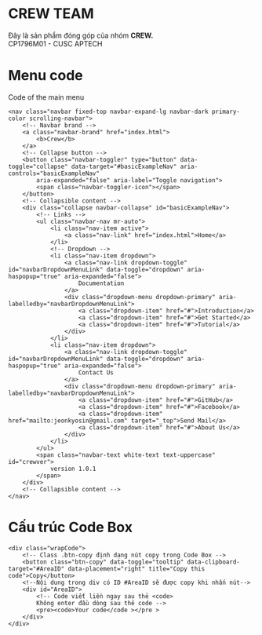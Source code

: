 # CREW TEAM
Đây là sản phẩm đóng góp của nhóm <b>CREW.</b><br>
CP1796M01 - CUSC APTECH

# Menu code
<!-- Start navbar --> Code of the main menu <br>
    <nav class="navbar fixed-top navbar-expand-lg navbar-dark primary-color scrolling-navbar">
        <!-- Navbar brand -->
        <a class="navbar-brand" href="index.html">
            <b>Crew</b>
        </a>
        <!-- Collapse button -->
        <button class="navbar-toggler" type="button" data-toggle="collapse" data-target="#basicExampleNav" aria-controls="basicExampleNav"
            aria-expanded="false" aria-label="Toggle navigation">
            <span class="navbar-toggler-icon"></span>
        </button>
        <!-- Collapsible content -->
        <div class="collapse navbar-collapse" id="basicExampleNav">
            <!-- Links -->
            <ul class="navbar-nav mr-auto">
                <li class="nav-item active">
                    <a class="nav-link" href="index.html">Home</a>
                </li>
                <!-- Dropdown -->
                <li class="nav-item dropdown">
                    <a class="nav-link dropdown-toggle" id="navbarDropdownMenuLink" data-toggle="dropdown" aria-haspopup="true" aria-expanded="false">
                        Documentation
                    </a>
                    <div class="dropdown-menu dropdown-primary" aria-labelledby="navbarDropdownMenuLink">
                        <a class="dropdown-item" href="#">Introduction</a>
                        <a class="dropdown-item" href="#">Get Started</a>
                        <a class="dropdown-item" href="#">Tutorial</a>
                    </div>
                </li>
                <li class="nav-item dropdown">
                    <a class="nav-link dropdown-toggle" id="navbarDropdownMenuLink" data-toggle="dropdown" aria-haspopup="true" aria-expanded="false">
                        Contact Us
                    </a>
                    <div class="dropdown-menu dropdown-primary" aria-labelledby="navbarDropdownMenuLink">
                        <a class="dropdown-item" href="#">GitHub</a>
                        <a class="dropdown-item" href="#">Facebook</a>
                        <a class="dropdown-item" href="mailto:jeonkyosin@gmail.com" target="_top">Send Mail</a>
                        <a class="dropdown-item" href="#">About Us</a>
                    </div>
                </li>
            </ul>
            <span class="navbar-text white-text text-uppercase" id="crewver">
                version 1.0.1
            </span>
        </div>
        <!-- Collapsible content -->
    </nav>
<!-- End navbar -->

# Cấu trúc Code Box
<!-- Class wrapCode sẽ tạo một hộp chứa code-->
    <div class="wrapCode">
        <!-- Class .btn-copy định dạng nút copy trong Code Box -->
        <button class="btn-copy" data-toggle="tooltip" data-clipboard-target="#AreaID" data-placement="right" title="Copy this code">Copy</button>
        <!--Nội dung trong div có ID #AreaID sẽ được copy khi nhấn nút-->
        <div id="AreaID">
            <!-- Code viết liền ngay sau thẻ <code> 
            Không enter đầu dòng sau thẻ code -->
            <pre><code>Your code</code ></pre >
        </div>
    </div>

